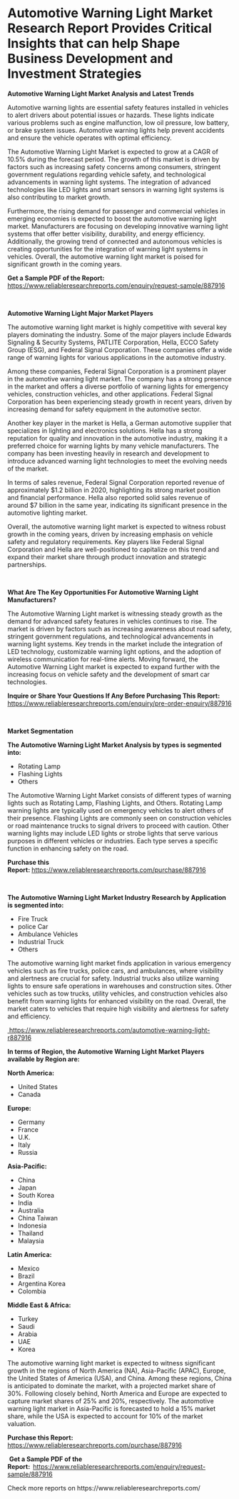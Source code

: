 <p><h1>Automotive Warning Light Market Research Report Provides Critical Insights that can help Shape Business Development and Investment Strategies</h1></p><p><strong>Automotive Warning Light Market Analysis and Latest Trends</strong></p>
<p><p>Automotive warning lights are essential safety features installed in vehicles to alert drivers about potential issues or hazards. These lights indicate various problems such as engine malfunction, low oil pressure, low battery, or brake system issues. Automotive warning lights help prevent accidents and ensure the vehicle operates with optimal efficiency.</p><p>The Automotive Warning Light Market is expected to grow at a CAGR of 10.5% during the forecast period. The growth of this market is driven by factors such as increasing safety concerns among consumers, stringent government regulations regarding vehicle safety, and technological advancements in warning light systems. The integration of advanced technologies like LED lights and smart sensors in warning light systems is also contributing to market growth.</p><p>Furthermore, the rising demand for passenger and commercial vehicles in emerging economies is expected to boost the automotive warning light market. Manufacturers are focusing on developing innovative warning light systems that offer better visibility, durability, and energy efficiency. Additionally, the growing trend of connected and autonomous vehicles is creating opportunities for the integration of warning light systems in vehicles. Overall, the automotive warning light market is poised for significant growth in the coming years.</p></p>
<p><strong>Get a Sample PDF of the Report:&nbsp;</strong> <a href="https://www.reliableresearchreports.com/enquiry/request-sample/887916">https://www.reliableresearchreports.com/enquiry/request-sample/887916</a></p>
<p>&nbsp;</p>
<p><strong>Automotive Warning Light Major Market Players</strong></p>
<p><p>The automotive warning light market is highly competitive with several key players dominating the industry. Some of the major players include Edwards Signaling & Security Systems, PATLITE Corporation, Hella, ECCO Safety Group (ESG), and Federal Signal Corporation. These companies offer a wide range of warning lights for various applications in the automotive industry.</p><p>Among these companies, Federal Signal Corporation is a prominent player in the automotive warning light market. The company has a strong presence in the market and offers a diverse portfolio of warning lights for emergency vehicles, construction vehicles, and other applications. Federal Signal Corporation has been experiencing steady growth in recent years, driven by increasing demand for safety equipment in the automotive sector.</p><p>Another key player in the market is Hella, a German automotive supplier that specializes in lighting and electronics solutions. Hella has a strong reputation for quality and innovation in the automotive industry, making it a preferred choice for warning lights by many vehicle manufacturers. The company has been investing heavily in research and development to introduce advanced warning light technologies to meet the evolving needs of the market.</p><p>In terms of sales revenue, Federal Signal Corporation reported revenue of approximately $1.2 billion in 2020, highlighting its strong market position and financial performance. Hella also reported solid sales revenue of around $7 billion in the same year, indicating its significant presence in the automotive lighting market.</p><p>Overall, the automotive warning light market is expected to witness robust growth in the coming years, driven by increasing emphasis on vehicle safety and regulatory requirements. Key players like Federal Signal Corporation and Hella are well-positioned to capitalize on this trend and expand their market share through product innovation and strategic partnerships.</p></p>
<p>&nbsp;</p>
<p><strong>What Are The Key Opportunities For Automotive Warning Light Manufacturers?</strong></p>
<p><p>The Automotive Warning Light market is witnessing steady growth as the demand for advanced safety features in vehicles continues to rise. The market is driven by factors such as increasing awareness about road safety, stringent government regulations, and technological advancements in warning light systems. Key trends in the market include the integration of LED technology, customizable warning light options, and the adoption of wireless communication for real-time alerts. Moving forward, the Automotive Warning Light market is expected to expand further with the increasing focus on vehicle safety and the development of smart car technologies.</p></p>
<p><strong>Inquire or Share Your Questions If Any Before Purchasing This Report:</strong> <a href="https://www.reliableresearchreports.com/enquiry/pre-order-enquiry/887916">https://www.reliableresearchreports.com/enquiry/pre-order-enquiry/887916</a></p>
<p>&nbsp;</p>
<p><strong>Market Segmentation</strong></p>
<p><strong>The Automotive Warning Light Market Analysis by types is segmented into:</strong></p>
<p><ul><li>Rotating Lamp</li><li>Flashing Lights</li><li>Others</li></ul></p>
<p><p>The Automotive Warning Light Market consists of different types of warning lights such as Rotating Lamp, Flashing Lights, and Others. Rotating Lamp warning lights are typically used on emergency vehicles to alert others of their presence. Flashing Lights are commonly seen on construction vehicles or road maintenance trucks to signal drivers to proceed with caution. Other warning lights may include LED lights or strobe lights that serve various purposes in different vehicles or industries. Each type serves a specific function in enhancing safety on the road.</p></p>
<p><strong>Purchase this Report:&nbsp;</strong><a href="https://www.reliableresearchreports.com/purchase/887916">https://www.reliableresearchreports.com/purchase/887916</a></p>
<p>&nbsp;</p>
<p><strong>The Automotive Warning Light Market Industry Research by Application is segmented into:</strong></p>
<p><ul><li>Fire Truck</li><li>police Car</li><li>Ambulance Vehicles</li><li>Industrial Truck</li><li>Others</li></ul></p>
<p><p>The automotive warning light market finds application in various emergency vehicles such as fire trucks, police cars, and ambulances, where visibility and alertness are crucial for safety. Industrial trucks also utilize warning lights to ensure safe operations in warehouses and construction sites. Other vehicles such as tow trucks, utility vehicles, and construction vehicles also benefit from warning lights for enhanced visibility on the road. Overall, the market caters to vehicles that require high visibility and alertness for safety and efficiency.</p></p>
<p><a href="https://www.reliableresearchreports.com/automotive-warning-light-r887916">&nbsp;https://www.reliableresearchreports.com/automotive-warning-light-r887916</a></p>
<p><strong>In terms of Region, the Automotive Warning Light Market Players available by Region are:</strong></p>
<p>
    <p> <strong> North America: </strong>
        <ul>
            <li>United States</li>
            <li>Canada</li>
        </ul>
        </p> 
    <p> <strong> Europe: </strong>
        <ul>
            <li>Germany</li>
            <li>France</li>
            <li>U.K.</li>
            <li>Italy</li>
            <li>Russia</li>
        </ul>
        </p> 
    <p> <strong> Asia-Pacific: </strong>
        <ul>
            <li>China</li>
            <li>Japan</li>
            <li>South Korea</li>
            <li>India</li>
            <li>Australia</li>
            <li>China Taiwan</li>
            <li>Indonesia</li>
            <li>Thailand</li>
            <li>Malaysia</li>
        </ul>
        </p> 
    <p> <strong> Latin America: </strong>
        <ul>
            <li>Mexico</li>
            <li>Brazil</li>
            <li>Argentina Korea</li>
            <li>Colombia</li>
        </ul>
        </p> 
    <p> <strong> Middle East & Africa: </strong>
        <ul>
            <li>Turkey</li>
            <li>Saudi</li>
            <li>Arabia</li>
            <li>UAE</li>
            <li>Korea</li>
        </ul>
    </p>
    </p>
<p><p>The automotive warning light market is expected to witness significant growth in the regions of North America (NA), Asia-Pacific (APAC), Europe, the United States of America (USA), and China. Among these regions, China is anticipated to dominate the market, with a projected market share of 30%. Following closely behind, North America and Europe are expected to capture market shares of 25% and 20%, respectively. The automotive warning light market in Asia-Pacific is forecasted to hold a 15% market share, while the USA is expected to account for 10% of the market valuation.</p></p>
<p><strong>Purchase this Report: </strong><a href="https://www.reliableresearchreports.com/purchase/887916">https://www.reliableresearchreports.com/purchase/887916</a></p>
<p>&nbsp;<strong>Get a Sample PDF of the Report:&nbsp;&nbsp;</strong><a href="https://www.reliableresearchreports.com/enquiry/request-sample/887916">https://www.reliableresearchreports.com/enquiry/request-sample/887916</a></p>
<p><strong></strong></p>
<p>Check more reports on https://www.reliableresearchreports.com/</p>